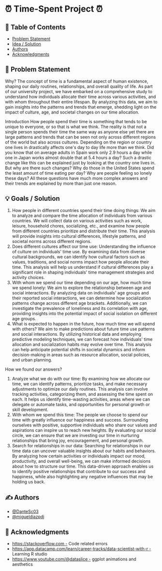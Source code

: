 # ⏰ Time-Spent Project ⏰

  ## 📝 Table of Contents
- [Problem Statement](#problem_statement)
- [Idea / Solution](#idea)
- [Authors](#authors)
- [Acknowledgments](#acknowledgments)

## 🧐 Problem Statement <a name = "problem_statement"></a>
Why?
The concept of time is a fundamental aspect of human existence, shaping our daily routines, relationships, and overall quality of life. As part of our university project, we have embarked on a comprehensive study to understand how individuals allocate their time across various activities, and with whom throughout their entire lifespan. By analyzing this data, we aim to gain insights into the patterns and trends that emerge, shedding light on the impact of culture, age, and societal changes on our time allocation.

Introduction
How people spend their time is something that tends to be unique to everyone, or so that is what we think. The reality is that not a single person spends their time the same way as anyone else yet there are large patterns and trends that can be seen not only across different regions of the world but also across cultures. Depending on the region or country one lives in drastically affects one's day to day life more than we think. Did you know that on average adults in Spain work only 2.9 hours a day while one in Japan works almost double that at 5.4 hours a day? Such a drastic change like this can be explained just by looking at the country one lives in. But why are there such changes? Why do those in the United States spend the least amount of time eating per day? Why are people feeling so lonely these days? All these questions have much more complex answers and their trends are explained by more than just one reason.  

## 💡 Goals / Solution <a name = "idea"></a> 
1. How people in different countries spend their time doing things:
We aim to analyze and compare the time allocation of individuals from various countries. We will collect data on various activities such as work, leisure, household chores, socializing, etc., and examine how people from different countries prioritize and distribute their time. This analysis will provide insights into cultural differences, lifestyle patterns, and societal norms across different regions.
2. Does different cultures affect our time use:
Understanding the influence of culture on individuals' time use. By examining data from diverse cultural backgrounds, we can identify how cultural factors such as values, traditions, and social norms impact how people allocate their time. This analysis will help us understand if cultural differences play a significant role in shaping individuals' time management strategies and activity choices.
3. With whom we spend our time depending on our age, how much time we spend lonely:
We aim to explore the relationship between age and social interactions. By analyzing data on individuals' age groups and their reported social interactions, we can determine how socialization patterns change across different age brackets. Additionally, we can investigate the prevalence of loneliness and its correlation with age, providing insights into the potential impact of social isolation on different age groups.
4. What is expected to happen in the future, how much time we will spend with others?
We aim to make predictions about future time use patterns and social interactions. By utilizing historical data and employing predictive modeling techniques, we can forecast how individuals' time allocation and socialization habits may evolve over time. This analysis can help anticipate potential shifts in societal dynamics and inform decision-making in areas such as resource allocation, social policies, and urban planning.

How we found our answers?
1. Analyze what we do with our time:
By examining how we allocate our time, we can identify patterns, prioritize tasks, and make necessary adjustments to optimize our daily routines. This analysis can involve tracking activities, categorizing them, and assessing the time spent on each. It helps us identify time-wasting activities, areas where we can delegate or automate tasks, and opportunities for personal growth or skill development.
2. With whom we spend this time: 
The people we choose to spend our time with greatly influence our happiness and success. Surrounding ourselves with positive, supportive individuals who share our values and aspirations can inspire us to reach new heights. By evaluating our social circle, we can ensure that we are investing our time in nurturing relationships that bring joy, encouragement, and personal growth.
3. Search for relationships in our data: 
Searching for relationships in our time data can uncover valuable insights about our habits and behaviors. By analyzing how certain activities or individuals impact our mood, productivity, and overall well-being, we can make informed decisions about how to structure our time. This data-driven approach enables us to identify positive relationships that contribute to our success and happiness, while also highlighting any negative influences that may be holding us back.

## ✍️ Authors <a name = "authors"></a>
- [@DanteSc03](https://github.com/DanteSc03)
- [@migueldiazpdj](https://github.com/migueldiazpdj) 

## 🎉 Acknowledgments <a name = "acknowledgments"></a>
- https://stackoverflow.com - Code related errors
- https://app.datacamp.com/learn/career-tracks/data-scientist-with-r - Learning R studio
- https://www.youtube.com/@dataslice - ggplot animations and aesthetics



